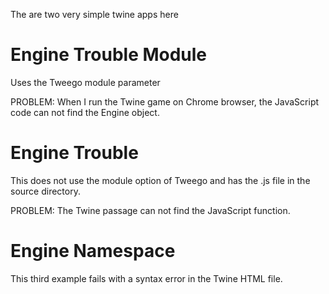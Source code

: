 The are two very simple twine apps here

# Engine Trouble Module

Uses the Tweego module parameter

PROBLEM: When I run the Twine game on Chrome browser, the JavaScript code can not find the Engine object.

# Engine Trouble

This does not use the module option of Tweego and has the .js file in the source directory.

PROBLEM: The Twine passage can not find the JavaScript function.

# Engine Namespace

This third example fails with a syntax error in the Twine HTML file.
